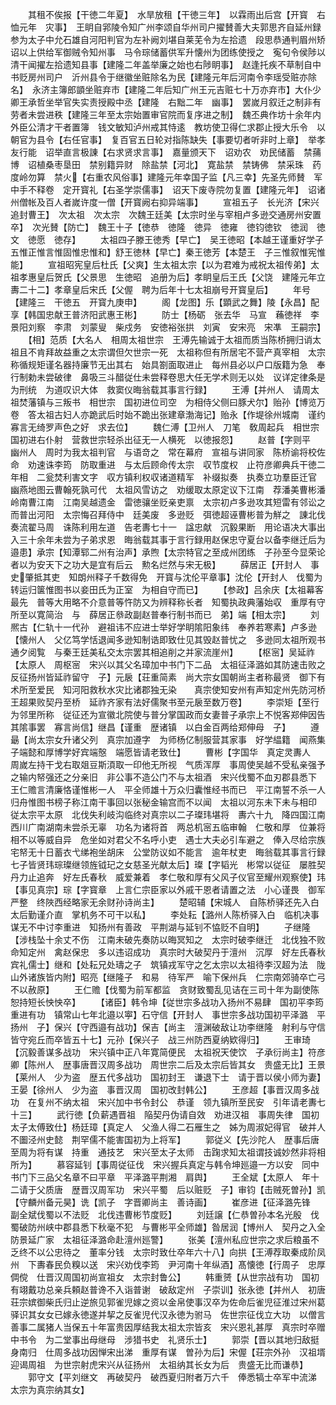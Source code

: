 <!-- { "loadSidebar": true } -->
　　其租不俟报【干徳二年夏】　水旱放租【干徳三年】　以霖雨出后宫【开寳　右恤元年　灾事】　王眀自郛陵令知广州李颂自华州司户擢賛善大夫郭思齐自延州録参为太子中允石雄自河阳判官为左补阙刘堪自莱芜令为左拾遗　段思恭通判眉州矫诏以上供给军御贼令知州事　马令琮储蓄供军升懐州为团练使授之　寃句令侯陟以清干闻擢左拾遗知县事【建隆二年盖举廉之始也右陟眀事】　赵逢托疾不草制自中书贬房州司户　沂州县令于继徽坐赃除名为民【建隆元年后河南令李瑶受赃亦除名】　永济主簿郎顗坐赃弃市【建隆二年后知广州王元吉赃七十万亦弃市】大仆少卿王承哲坐举官失实责授殿中丞【建隆　右黜二年　幽事】　罢嵗月叙迁之制非有劳者未尝进秩【建隆三年至太宗始置审官院而复序进之制】　魏丕典作坊十余年内外臣公清才干者置簿　钱文敏知泸州戒其恃逺　教坊使卫得仁求郡止授大乐令　以朝官为县令【右任官事】　复百官五日轮对指陈缺失【事要切者听非时上章】　举孝友行能　诏举直言极諌【右求贤求言事】　嘉量颁天下　诏劝农　劝民储蓄　禁蒱博　诏植桑枣垦田　禁别籍异财　除盐禁【河北】　寛盐禁　禁铸佛　禁采珠　药度岭勿算　禁火【右重农风俗事】建隆元年幸国子监【凡三幸】先圣先师賛　军中手不释卷　定开寳礼【右圣学崇儒事】　诏天下废寺院勿复置【建隆元年】　诏诸州僧帐及百人者嵗许度一僧【开寳阙右抑异端事】
　　宣祖五子　长光济【宋兴追封曹王】　次太祖　次太宗　次魏王廷美【太宗时坐与宰相卢多逊交通房州安置卒】　次光賛【防亡】　魏王十子【徳恭　徳隆　徳异　徳雍　徳钧徳钦　徳润　徳文　徳愿　徳存】
　　太祖四子滕王徳秀【早亡】　吴王徳昭【本越王谨重好学子五惟正惟言惟固惟忠惟和】舒王徳林【早亡】秦王徳芳【本楚王　子三惟叙惟宪惟能】
　　宣祖昭宪皇后杜氏【父爽】生太祖太宗【以为君难为戒祝太祖传弟】太祖孝惠皇后贺氏【父景思　生徳昭　追册为后】孝眀皇后王氏【父饶　建隆元年立　夀二十二】孝章皇后宋氏【父偓　聘为后年十七太祖崩号开寳皇后】
　　年号【建隆三　干徳五　开寳九庚申】
　　阁【龙图】乐【顕武之舞】陵【永昌】配享【韩国忠献王普济阳武惠王彬】
　　防士【杨砺　张去华　马宣　蘓徳祥　李景阳刘察　李肃　刘蒙叟　柴戍务　安徳裕张拱　刘寅　安宋亮　宋凖　王嗣宗】
　　【相】范质【大名人　相周太祖世宗　王溥先输诚于太祖而质当陈桥拥归诮太祖且不肯拜故益重之太宗谓但欠世宗一死　太祖称但有所居宅不营产真宰相　太宗称循规矩谨名器持廉节无出其右　始具劄面取进止　每州县必以户口版籍为急　奉行制勅未尝破律　鼻吸三斗醋従仕未尝释卷思大任无学术则无以处　议详定律条是为刑统　为道叹识大体　救窦仪晦翁载其事言行録】
　　王溥【并州人　请周太祖焚藩镇与三叛书　相世宗　国初进位司空　为相侍父侧曰豚犬尔】贻孙【博览万卷　答太祖古妇人亦跪武后时始不跪出张建章渤海记】贻永【作堤徐州城南　谨约寡言无绮罗声色之好　求去位】
　　魏仁溥【卫州人　刀笔　敎周起兵　相世宗　国初进右仆射　营救世宗轻杀出征无一人横死　以徳报怨】
　　赵普【字则平　幽州人　周时为我太祖判官　与语竒之　常在幕府　宣祖与讲同家　陈桥谕将校佐命　劝速诛李筠　防取重进　与太后顾命传太宗　収节度权　止符彦卿典兵干徳二年相　二瓮焚利害文字　収方镇利权収诸道精军　补缀拟奏　执奏立功羣臣迁官　幽燕地图云曹翰死孰可代　太祖风雪访之　劝缓取太原定议下江南　荐潘美曹彬潘岭南曹江南　江南吴越遗金　雷徳骧坐贬亲吏禀　太宗初卢多逊攻其短雷有邻讼之而普出河阳　太宗悔召拜侍中　廷美废　多逊贬　弭徳超诬曹彬普为觧之　諌北伐　奏流翟马周　诛陈利用左道　告老夀七十一　諡忠献　沉毅果断　用论语决大事出入三十余年未尝为子弟求恩　晦翁载其事于言行録用赵保忠守夏台以备李继迁后为邉患】承宗【知潭郓二州有治声】承煦【太宗特官之至成州团练　子孙至今显荣论者以为安天下之功大是宜有后云　勲名烂然与宋无极】
　　薛居正【开封人　事史肇抵其吏　知朗州释子千数得免　开寳与沈伦平章事】沈伦【开封人　伐蜀为转运归箧惟图书以妾田氏为正室　为相自守而已】
　　【参政】吕余庆【太祖幕客最先　普等大用略不介意普等忤防又为辨释称长者　知蜀执政典藩始収　重厚有守　所至以寛简治　与　薛居正叅政副赵普奉行制书而已　弟】端【相太宗】
　　刘熈古【仁轨十一代孙　避祖讳不应进士举好学眀隂阳象纬　奉养若寒素】卢多逊【懐州人　父亿笃学恬退闻多逊知制诰即致仕见其毁赵普忧之　多逊同太祖所观书通夕阅覧　与秦王廷美私交太宗罢其相追削之并家流崖州】
　　【枢宻】吴延祚【太原人　周枢宻　宋兴以其父名璋加中书门下二品　太祖征泽潞如其防速击败之　反征扬州皆延祚留守　子】元扆【荘重简素　尚大宗女国朝尚主者称最贤　御下有术所至爱民　知河阳救秋水灾比诸郡独无染　　真宗使知安州有声知定州先防河桥王超果败契丹至桥　延祚齐家有法好儒聚书至元扆至数万卷】
　　李崇矩【至行为邻里所称　従征还为宣徽北院使与普分掌国政而女妻普子承宗上不悦客郑伸因告其隂事罢　寡言尚信】继昌【谨重　歴诸镇　以白金百两给郑伸母　子】
　　遵朂【尚太宗女升诸父列　真宗加遵字　为师杨亿制服营其家事　好学緼籍　闻燕集子端懿和厚博学好宾端慤　端愿皆请老致仕】
　　曹彬【字国华　真定灵夀人　周嵗左持干戈右取爼豆斯湏取一印他无所视　气质浑厚　事周使吴越不受私亲强予之输内帑强还之分亲旧　非公事不造公门不与太祖酒　宋兴伐蜀不血刃郡县悉下　王仁赡言清廉恪谨惟彬一人　平全师雄十万众归囊惟经书而已　平江南誓不杀一人归舟惟图书榜子称江南干事回以张秘金输宫而不以闻　太祖以河东未下未与相印　従太宗平太原　北伐失利岐沟临终对真宗以二子璨玮堪将　夀六十九　降四国江南西川广南湖南未尝杀无辜　功名为诸将首　两总机宻五临审翰　仁敬和厚　位兼将相不以等威自异　危坐如对君父不名呼小吏　遇士大夫必引车避之　俸入尽给宗族宅帑无十日蓄衣弋绨袍坐胡床　公堂防议如不能言　逾年杖吏　晦翁载其事言行録　七子皆贤玮琮璨继领旌钺玘之女慈圣光献太后】璨【字韬光　彬常以従征　屡胜契丹力止追奔　好左氏春秋　威爱兼着　孝仁敬和厚有父风子仪官至耀州观察使】玮【事见真宗】琮【字寳章　上言仁宗臣家以外戚干恩者请置之法　小心谨畏　御军严整　终陜西经略家无余财孙诗尚主】
　　楚昭辅【宋城人　自陈桥驿还先入白太后勤谨介直　掌机务不可干以私】
　　李处耘【潞州人陈桥驿入白　临机决事谋无不中讨李重进　知扬州有善政　平荆湖与延钊不恊贬不自明】
　　子继隆【涉栈坠十余丈不伤　江南未破先奏防以晦冥知之　太宗时破李继迁　北伐独不败命知定州　禽赵保忠　多以违诏成功　真宗时大破契丹于澶州　沉厚　好左氏春秋宾礼儒士】继和【处耘兄处璹之子　筑镇戎军守之乞太宗以太祖待李汉超为法　陇山外诸族皆内附】昭亮【继隆子　和易　待军严　喻下保州兵　仁宗南郊骑卒亡弓不以赦原】
　　王仁赡【伐蜀为前军都监　贪财致蜀乱见诘在三司十年为副使陈恕持短长怏怏卒】
　　【诸臣】韩令坤【従世宗多战功入扬州不易肆　国初平李筠重进有功　镇常山七年北邉以寕】石守信【开封人　事世宗多战功国初平泽潞　平扬州　子】保兴【守西邉有战功】保吉【尚主　澶渊破敌让功李继隆　射利与守信皆守宛丘而卒皆五十七】元孙【保兴子　战三州防西夏纳欵得归】
　　王审琦【沉毅善谋多战功　宋兴镇中正八年寛简便民　太祖祝天使饮　子承衍尚主】符彦卿【陈州人　歴事唐晋汉周多战功　周世宗二后及太宗后皆其女　贵盛无比】王景【莱州人　少为盗　歴五代多战功　国初封王　谦退下士　请于晋以侯小师为妻】王晏【徐州人　少为盗　事晋汉周　国初改封韩公】
　　王彦超【事晋汉周多战功　在复州不纳太祖　宋兴加中书令封公　恭谨　领九镇所至民安　引年请老夀七十三】
　　武行徳【负薪遇晋祖　陥契丹伪请自效　劝进汉祖　事周失律　国初太子太傅致仕】杨廷璋【真定人　父渔人得二石雁生之　姊为周淑妃得官　破并人　不圗泾州史懿　荆罕儒不能害国初为上将军】
　　郭従义【先沙陀人　歴事后唐至周为将有谋　持重　通技艺　宋兴至太子太师　击踘求知太祖谓技诚妙然非将相所为】
　　慕容延钊【事周従征伐　宋兴握兵真定与韩令坤廵邉一方以安　同中书门下三品父名章不曰平章　平泽潞平荆湘　肩舆】
　　王全斌【太原人　年十二请于父质唐　歴晋汉周军功　宋兴平蜀　后以赃贬　子】审钧【击贼死曽孙】凯【守麟州备元昊】诜【凯子　字晋卿尚主　善诗画】
　　崔彦进【征泽潞先锋　副全斌伐蜀以不法贬　北伐违曹彬节度贬】
　　刘廷譲【仁恭曽孙本名光殷　伐蜀破防州峡中郡县悉下秋毫不犯　与曹彬平全师雄】昝居润【博州人　契丹之入全防景延广家　太祖征泽潞命赴澶州廵警】
　　张美【澶州私应世宗之求后粮虽不乏终不以公忠待之　董率分钱　太宗时致仕卒年六十八】向拱【王溥荐取秦成阶凤州　下夀春民负糗以送　宋兴劝伐李筠　尹河南十年纵酒】髙懐徳【行周子　忠厚倜傥　仕晋汉周国初尚宣祖女　太宗封鲁公】
　　韩重赟【从世宗战有功　国初有翊戴功总亲兵頼赵普谗不入诣普谢　破敌定州　子崇训】张永徳【并州人　初唐荘宗嫔御柴氏归止逆旅见郭雀児嫁之资以金帛使事汉卒为佐命后雀児征淮过宋州葛驿识其女女已嫁永徳遂并挈之反雀児代汉永徳为驸马　佐世宗征伐立大功　以僧言善事二属猪人当保五十年富贵因厚结我太祖太宗皆亥　宋兴恩礼甚厚　真宗时卒赠中书令　为二堂事出母继母　涉猎书史　礼贤乐士】
　　郭崇【晋以其地归敌挺身南归　仕周多战功因惮宋出涕　重厚有谋　曽孙为后】宋偓【荘宗外孙　汉祖壻　迎谒周祖　为世宗射虎宋兴从征扬州　太祖纳其长女为后　贵盛无比而谦恭】
　　郭守文【平刘继文　再破契丹　破西夏归附者万六千　俸悉犒士卒军中流涕　太宗为真宗纳其女】
